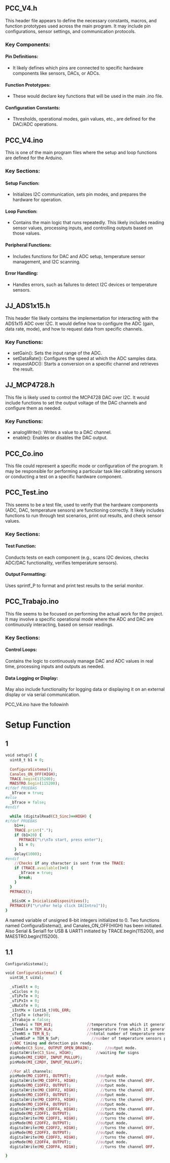 ## PCC_V4.h
This header file appears to define the necessary constants, macros, and function prototypes used across the main program. It may include pin configurations, sensor settings, and communication protocols.

 ### Key Components:
#### Pin Definitions: 
- It likely defines which pins are connected to specific hardware components like sensors, DACs, or ADCs.
#### Function Prototypes: 
- These would declare key functions that will be used in the main .ino file.
#### Configuration Constants: 
- Thresholds, operational modes, gain values, etc., are defined for the DAC/ADC operations.

## PCC_V4.ino
This is one of the main program files where the setup and loop functions are defined for the Arduino.

### Key Sections:
#### Setup Function:

- Initializes I2C communication, sets pin modes, and prepares the hardware for operation.
#### Loop Function:

- Contains the main logic that runs repeatedly. This likely includes reading sensor values, processing inputs, and controlling outputs based on those values.
#### Peripheral Functions:

- Includes functions for DAC and ADC setup, temperature sensor management, and I2C scanning.
#### Error Handling:

- Handles errors, such as failures to detect I2C devices or temperature sensors.


## JJ_ADS1x15.h
This header file likely contains the implementation for interacting with the ADS1x15 ADC over I2C. It would define how to configure the ADC (gain, data rate, mode), and how to request data from specific channels.

### Key Functions:
- setGain(): Sets the input range of the ADC.
- setDataRate(): Configures the speed at which the ADC samples data.
- requestADC(): Starts a conversion on a specific channel and retrieves the result.

## JJ_MCP4728.h
This file is likely used to control the MCP4728 DAC over I2C. It would include functions to set the output voltage of the DAC channels and configure them as needed.

### Key Functions:
- analogWrite(): Writes a value to a DAC channel.
- enable(): Enables or disables the DAC output.

## PCC_Co.ino
This file could represent a specific mode or configuration of the program. It may be responsible for performing a particular task like calibrating sensors or conducting a test on a specific hardware component.

## PCC_Test.ino
This seems to be a test file, used to verify that the hardware components (ADC, DAC, temperature sensors) are functioning correctly. It likely includes functions to run through test scenarios, print out results, and check sensor values.

### Key Sections:
#### Test Function:
Conducts tests on each component (e.g., scans I2C devices, checks ADC/DAC functionality, verifies temperature sensors).
#### Output Formatting:
Uses sprintf_P to format and print test results to the serial monitor.

## PCC_Trabajo.ino
This file seems to be focused on performing the actual work for the project. It may involve a specific operational mode where the ADC and DAC are continuously interacting, based on sensor readings.

### Key Sections:
#### Control Loops:
Contains the logic to continuously manage DAC and ADC values in real time, processing inputs and outputs as needed.
#### Data Logging or Display:
May also include functionality for logging data or displaying it on an external display or via serial communication.






PCC_V4.ino have the followinh 

# Setup Function
## 1
```ruby
void setup() {
  uint8_t b1 = 0;
  
  ConfiguraSistema();
  Canales_ON_OFF(HIGH);            
  TRACE.begin(115200);
  MAESTRO.begin(115200);
#ifdef PRUEBAS
  _bTrace = true;
#else
  _bTrace = false;
#endif

  while (digitalRead(C3_Sinc)==HIGH) {
#ifdef PRUEBAS
    b1++;
    TRACE.print(".");
    if (b1>20) {
      PRTRACE("\r\nTo start, press enter");
      b1 = 0;
    }
    delay(1000);
#endif
    //Checks if any character is sent from the TRACE:
    if (TRACE.available()>0) {
      _bTrace = true;     
      break;      
    }
  }
  PRTRACE();
 
  _bSisOK = InicializaDispositivos();    
  PRTRACE(F("\r\nFor help click IA[Intro]"));
}
```
A named variable of unsigned 8-bit integers initialized to 0.  Two functions named ConfiguraSistema(), and Canales_ON_OFF(HIGH) has been initiated. Also Serial & Serial1 for USB & UART1 initiated by TRACE.begin(115200), and MAESTRO.begin(115200).
## 1.1

```
ConfiguraSistema();
```
```ruby
void ConfiguraSistema() {
  uint16_t uiVal;

  _uTieUlt = 0;
  _uCiclos = 0;
  _uTiPxTe = 0;
  _uTiPxIn = 0;
  _uNuCoTe = 0;
  _iIntMx = (int16_t)VOL_ERR;
  _cTipTe = (char)0;
  _bTrabajo = false;
  _iTemAvi = TEM_AVI;               //temperature from which it generates a warning.
  _iTemAla = TEM_ALA;               //temperature from which it generates an alarm.
  _uTemNS = TEM_N_S;                //ntotal number of temperature sensors.
  _uTemNSxP = TEM_N_SxP;              //number of temperature sensors per board.
  //ADC timing and detection pin ready.
  pinMode(C3_Sinc, OUTPUT_OPEN_DRAIN);      //output mode.
  digitalWrite(C3_Sinc, HIGH);          //waiting for signs
  pinMode(MI_C1RDY, INPUT_PULLUP);
  pinMode(MI_C2RDY, INPUT_PULLUP);

  //For all channels:
  pinMode(MO_C1OFF1, OUTPUT);           //output mode.
  digitalWrite(MO_C1OFF1, HIGH);          //turns the channel OFF.
  pinMode(MO_C1OFF2, OUTPUT);           //output mode.
  digitalWrite(MO_C1OFF2, HIGH);          //turns the channel OFF.
  pinMode(MO_C1OFF3, OUTPUT);           //output mode.
  digitalWrite(MO_C1OFF3, HIGH);          //turns the channel OFF.
  pinMode(MO_C1OFF4, OUTPUT);           //output mode.
  digitalWrite(MO_C1OFF4, HIGH);          //turns the channel OFF.
  pinMode(MO_C2OFF1, OUTPUT);           //output mode.
  digitalWrite(MO_C2OFF1, HIGH);          //turns the channel OFF.
  pinMode(MO_C2OFF2, OUTPUT);           //output mode.
  digitalWrite(MO_C2OFF2, HIGH);          //turns the channel OFF.
  pinMode(MO_C2OFF3, OUTPUT);           //output mode.
  digitalWrite(MO_C2OFF3, HIGH);          //turns the channel OFF.
  pinMode(MO_C2OFF4, OUTPUT);           //output mode.
  digitalWrite(MO_C2OFF4, HIGH);          //turns the channel OFF.

}
```

